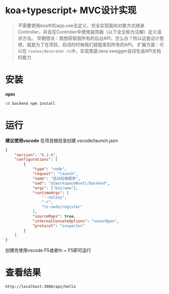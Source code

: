 # koa+typescript+ MVC设计实现
> 不需要使用koa中的app.use去定义，完全实现面向对象方式继承Controller，并且在Controller中使用装饰器（以下全文称为注解）定义请求方法。
> 早期想法：我想获取我所有的后台API，怎么办？所以这套设计思想，就是为了在项目，启动的时候我们就能拿到所有的API。
> 扩展方面：可以在 <code>routes/decorator.ts</code>中，实现类是Java swagger自动生成API文档的能力

# 安装

**npm**

```bash
cd backend npm install
```

# 运行
**建议使用vscode**
在项目根目录创建.vscode/launch.json
```json
{
    "version": "0.2.0",
    "configurations": [
        {
            "type": "node",
            "request": "launch",
            "name": "启动后端程序",
            "cwd": "${workspaceRoot}/backend",
            "args": ["bin/www"],
            "runtimeArgs": [
                "--nolazy",
                "-r",
                "ts-node/register"
            ],
            "sourceMaps": true,
            "internalConsoleOptions": "neverOpen",
            "protocol": "inspector"
        }
    ]
}
```
创建完使用vscode F5或者fn + F5即可运行

# 查看结果
```bash
http://localhost:3000/api/hello
```